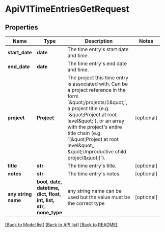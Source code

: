 # ApiV1TimeEntriesGetRequest


## Properties
Name | Type | Description | Notes
------------ | ------------- | ------------- | -------------
**start_date** | **date** | The time entry&#39;s start date and time. | 
**end_date** | **date** | The time entry&#39;s end date and time. | 
**project** | [**Project**](Project.md) | The project this time entry is associated with. Can be a project reference in the form &#x60;\&quot;/projects/1\&quot;&#x60;, a project title (e.g. &#x60;\&quot;Project at root level\&quot;&#x60;), or an array with the project&#39;s entire title chain (e.g. &#x60;[\&quot;Project at root level\&quot;, \&quot;Unproductive child project\&quot;]&#x60;). | [optional] 
**title** | **str** | The time entry&#39;s title. | [optional] 
**notes** | **str** | The time entry&#39;s notes. | [optional] 
**any string name** | **bool, date, datetime, dict, float, int, list, str, none_type** | any string name can be used but the value must be the correct type | [optional]

[[Back to Model list]](../README.md#documentation-for-models) [[Back to API list]](../README.md#documentation-for-api-endpoints) [[Back to README]](../README.md)


